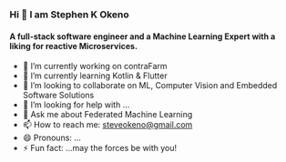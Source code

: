 ### Hi 👋 I am Stephen K Okeno

#### A full-stack software engineer and a Machine Learning Expert with a liking for reactive Microservices.

- 🔭 I’m currently working on contraFarm
- 🌱 I’m currently learning Kotlin & Flutter
- 👯 I’m looking to collaborate on ML, Computer Vision and Embedded Software Solutions
- 🤔 I’m looking for help with ...
- 💬 Ask me about Federated Machine Learning
- 📫 How to reach me: steveokeno@gmail.com
- 😄 Pronouns: ...
- ⚡ Fun fact: ...may the forces be with you!

